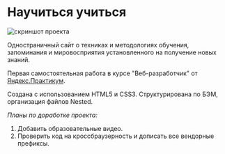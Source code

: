 # Научиться учиться

![скриншот проекта](https://disk.yandex.ru/i/8d6jcnhKHWwuEA)

Одностраничный сайт о техниках и методологиях обучения, запоминания и мировосприятия установленного на получение новых знаний.  

Первая самостоятельная работа в курсе "Веб-разработчик" от [Яндекс.Практикум](https://praktikum.yandex.ru/web/?utm_source=google&utm_medium=cpc&utm_campaign=Google_Search_DS_Smart&utm_content=%7Badgroupid%7D&utm_term=%7Bkeyword%7D&gclid=EAIaIQobChMIufz4yPqv7wIVgu5RCh2kqgeNEAAYASAAEgL79PD_BwE).

Создана с использованием HTML5 и CSS3. Структурирована по БЭМ, организация файлов Nested. 

_Планы по доработке проекта:_
1. Добавить образовательные видео.
2. Проверить код на кроссбраузерность и дописать все вендорные префиксы.

